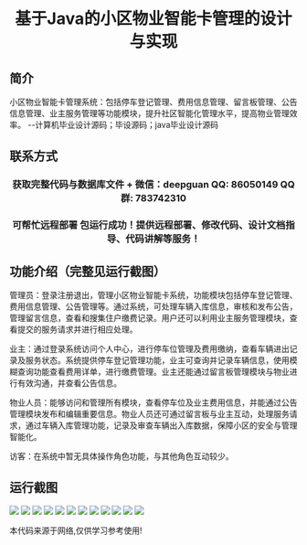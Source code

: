 <p><h1 align="center">基于Java的小区物业智能卡管理的设计与实现</h1></p>

## 简介
小区物业智能卡管理系统：包括停车登记管理、费用信息管理、留言板管理、公告信息管理、业主服务管理等功能模块，提升社区智能化管理水平，提高物业管理效率。    --计算机毕业设计源码；毕设源码；java毕业设计源码


## 联系方式
<p><h3 align="center">获取完整代码与数据库文件 + 微信：deepguan QQ: 86050149 QQ群: 783742310</h3></p>
<p><h3 align="center">可帮忙远程部署 包运行成功！提供远程部署、修改代码、设计文档指导、代码讲解等服务！</h3></p>

## 功能介绍（完整见运行截图）
管理员：登录注册退出，管理小区物业智能卡系统，功能模块包括停车登记管理、费用信息管理、公告管理等。通过系统，可处理车辆入库信息，审核和发布公告，管理留言信息，查看和搜集住户缴费记录。用户还可以利用业主服务管理模块，查看提交的服务请求并进行相应处理。

业主：通过登录系统访问个人中心，进行停车位管理及费用缴纳，查看车辆进出记录及服务状态。系统提供停车登记管理功能，业主可查询并记录车辆信息，使用模糊查询功能查看费用详单，进行缴费管理。业主还能通过留言板管理模块与物业进行有效沟通，并查看公告信息。

物业人员：能够访问和管理所有模块，查看停车位及业主费用信息，并能通过公告管理模块发布和编辑重要信息。物业人员还可通过留言板与业主互动，处理服务请求，通过车辆入库管理功能，记录及审查车辆出入库数据，保障小区的安全与管理智能化。

访客：在系统中暂无具体操作角色功能，与其他角色互动较少。


## 运行截图
![](https://bs-1329754181.cos.ap-shanghai.myqcloud.com/spring/CommunityPropertySmartCardManagement/img/001.jpg)
![](https://bs-1329754181.cos.ap-shanghai.myqcloud.com/spring/CommunityPropertySmartCardManagement/img/002.jpg)
![](https://bs-1329754181.cos.ap-shanghai.myqcloud.com/spring/CommunityPropertySmartCardManagement/img/003.jpg)
![](https://bs-1329754181.cos.ap-shanghai.myqcloud.com/spring/CommunityPropertySmartCardManagement/img/004.jpg)
![](https://bs-1329754181.cos.ap-shanghai.myqcloud.com/spring/CommunityPropertySmartCardManagement/img/005.jpg)
![](https://bs-1329754181.cos.ap-shanghai.myqcloud.com/spring/CommunityPropertySmartCardManagement/img/006.jpg)
![](https://bs-1329754181.cos.ap-shanghai.myqcloud.com/spring/CommunityPropertySmartCardManagement/img/007.jpg)
![](https://bs-1329754181.cos.ap-shanghai.myqcloud.com/spring/CommunityPropertySmartCardManagement/img/008.jpg)
![](https://bs-1329754181.cos.ap-shanghai.myqcloud.com/spring/CommunityPropertySmartCardManagement/img/009.jpg)
![](https://bs-1329754181.cos.ap-shanghai.myqcloud.com/spring/CommunityPropertySmartCardManagement/img/010.jpg)
![](https://bs-1329754181.cos.ap-shanghai.myqcloud.com/spring/CommunityPropertySmartCardManagement/img/011.jpg)
![](https://bs-1329754181.cos.ap-shanghai.myqcloud.com/spring/CommunityPropertySmartCardManagement/img/012.jpg)

<p>本代码来源于网络,仅供学习参考使用!</p>
